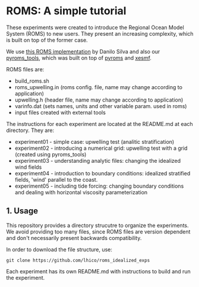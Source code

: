 # ROMS: A simple tutorial

These experiments were created to introduce the Regional Ocean Model System (ROMS) to new users. They present an increasing complexity, which is built on top of the former case. 

We use [this ROMS implementation](https://www.notion.so/How-to-use-the-Docker-ROMS-stack-to-run-the-upwelling-test-case-on-your-personal-computer-cf9d8220c7c643cd9baf88fefa5c99e0) by Danilo Silva and also our [pyroms_tools](https://github.com/CoastalHydrodynamicsLab/pyroms_tools), which was built on  top of [pyroms](https://github.com/ESMG/pyroms) and [xesmf](https://xesmf.readthedocs.io/en/latest/#). 

ROMS files are:

* build_roms.sh
* roms_upwelling.in (roms config. file, name may change according to application)
* upwelling.h (header file, name may change according to application)
* varinfo.dat (sets names, units and other variable param. used in roms)
* input files created with external tools


The instructions for each experiment are located at the README.md at each directory. They are:

* experiment01 - simple case: upwelling test (analitic stratification)
* experiment02 - introducing a numerical grid: upwelling test with a grid (created using pyroms_tools)
* experiment03 - understanding analytic files: changing the idealized wind fields
* experiment04 - introduction to boundary conditions: idealized stratified fields, 'wind' parallel to the coast.
* experiment05 - including tide forcing: changing boundary conditions and dealing with horizontal viscosity parameterization


## 1. Usage
This repository provides a directory strucutre to organize the experiments. We avoid providing too many files, since ROMS files are version dependent and don't necessarily present backwards compatibility.


In order to download the file structure, use:
```
git clone https://github.com/lhico/roms_idealized_exps
```

Each experiment has its own README.md with instructions to build and run the experiment.

